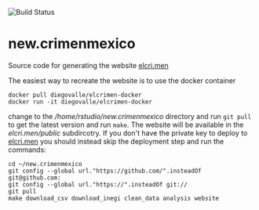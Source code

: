 ![Build Status](https://github.com/diegovalle/new.crimenmexico/actions/workflows/elcrimen.yml/badge.svg)

# new.crimenmexico

Source code for generating the website
[elcri.men](https://elcri.men)

The easiest way to recreate the website is to use the docker container

```
docker pull diegovalle/elcrimen-docker
docker run -it diegovalle/elcrimen-docker
```

change to the _/home/rstudio/new.crimenmexico_ directory and run ```git pull``` to get the latest version and run ```make```. The website will
be available in the _elcri.men/public_ subdircotry. If you don't have
the private key to deploy to [elcri.men](https://elcri.men) you should instead skip the deployment step and run the commands:

```
cd ~/new.crimenmexico
git config --global url."https://github.com/".insteadOf git@github.com:
git config --global url."https://".insteadOf git://
git pull
make download_csv download_inegi clean_data analysis website
```
